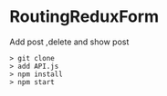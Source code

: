 # RoutingReduxForm 
Add post ,delete and show post

```
> git clone 
> add API.js
> npm install
> npm start
```


```
